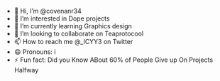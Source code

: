 - 👋 Hi, I’m @covenanr34
- 👀 I’m interested in Dope projects 
- 🌱 I’m currently learning Graphics design
- 💞️ I’m looking to collaborate on Teaprotocool
- 📫 How to reach me @_ICYY3 on Twitter 
- 😄 Pronouns: i
- ⚡ Fun fact: Did you Know ABout 60% of People Give up On Projects Halfway

<!---
covenanr34/covenanr34 is a ✨ special ✨ repository because its `README.md` (this file) appears on your GitHub profile.
You can click the Preview link to take a look at your changes.
--->
